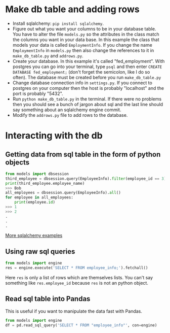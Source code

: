 # Make db table and adding rows

- Install sqlalchemy: `pip install sqlalchemy`.
- Figure out what you want your columns to be in your database table. 
  You have to alter the file `models.py` so the attributes in the class
  match the columns you want in your data base. In this example the
  class that models your data is called `EmploymentInfo`. If you
  change the name `EmploymentInfo` in `models.py` then also change the
  references to it in `make_db_table.py` and `addrows.py`.
- Create your database. In this example it's called "fed_employment".
  With postgres you can go into your terminal, type `psql` and then
  enter `CREATE DATABASE fed_employment;` (don't forget the semicolon,
  like I do so often). The database must be created before you run
  `make_db_table.py`
- Change database connection info in `settings.py`. If you connect to
  postgres on your computer then the host is probably "localhost" and
  the port is probably "5432".
- Run `python make_db_table.py` in the terminal. If there were no
    problems then you should see a bunch of jargon about sql and the
    last line should say something about an sqlalchemy engine commit.
- Modify the `addrows.py` file to add rows to the database.

# Interacting with the db

## Getting data from sql table in the form of python objects

```python
from models import dbsession
third_employee = dbsession.query(EmployeeInfo).filter(employee_id == 3).first()
print(third_employee.employee_name)
>>> Bob
all_employees = dbsession.query(EmployeeInfo).all()
for employee in all_employees:
    print(employee.id)
>>> 1
>>> 2
.  
.  
.
```

[More sqlalchemy examples](http://docs.sqlalchemy.org/en/latest/orm/tutorial.html)


## Using raw sql queries
```python
from models import engine
res = engine.execute('SELECT * FROM employee_info;').fetchall()
```

Here `res` is only a list of rows which are themselves lists. You can't
say something like `res.employee_id` because `res` is not an python object.

## Read sql table into Pandas

This is useful if you want to manipulate the data fast with Pandas.

```python
from models import engine
df = pd.read_sql_query('SELECT * FROM "employee_info"', con=engine)
```


